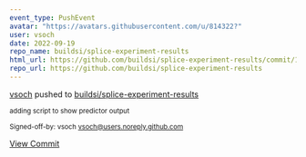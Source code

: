 ```yaml
---
event_type: PushEvent
avatar: "https://avatars.githubusercontent.com/u/814322?"
user: vsoch
date: 2022-09-19
repo_name: buildsi/splice-experiment-results
html_url: https://github.com/buildsi/splice-experiment-results/commit/1af6b8afd51352176b182eb1d16cd716bdc3dd65
repo_url: https://github.com/buildsi/splice-experiment-results
---
```


<a href='https://github.com/vsoch' target='_blank'>vsoch</a> pushed to <a href='https://github.com/buildsi/splice-experiment-results' target='_blank'>buildsi/splice-experiment-results</a>

<small>adding script to show predictor output

Signed-off-by: vsoch <vsoch@users.noreply.github.com></small>

<a href='https://github.com/buildsi/splice-experiment-results/commit/1af6b8afd51352176b182eb1d16cd716bdc3dd65' target='_blank'>View Commit</a>